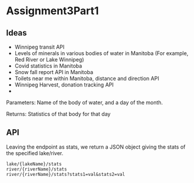 # Assignment3Part1

## Ideas 
- Winnipeg transit API
- Levels of minerals in various bodies of water in Manitoba (For example, Red River or Lake Winnipeg)
- Covid statistics in Manitoba
- Snow fall report API in Manitoba
- Toilets near me within Manitoba, distance and direction API
- Winnipeg Harvest, donation tracking API
- 
  
  Parameters: Name of the body of water, and a day of the month. 
  
  Returns: Statistics of that body for that day





## API  

Leaving the endpoint as stats, we return a JSON object giving the stats of the specified lake/river.

    lake/{lakeName}/stats
    river/{riverName}/stats
    river/{riverName}/stats?stats1=val&stats2=val

